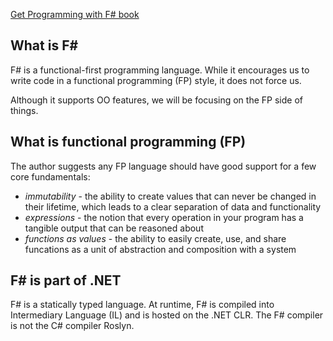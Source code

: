[Get Programming with F# book](https://www.manning.com/books/get-programming-with-f-sharp)

## What is F#
F# is a functional-first programming language. While it encourages us to write code in a functional programming (FP) style,  it does not force us.

Although it supports OO features, we will be focusing on the FP side of things.

## What is functional programming (FP)
The author suggests any FP language should have good support for a few core fundamentals:
* _immutability_ - the ability to create values that can never be changed in their lifetime, which leads to a clear separation of data and functionality
* _expressions_ - the notion that every operation in your program has a tangible output that can be reasoned about
* _functions as values_ - the ability to easily create, use, and share funcations as a unit of abstraction and composition with a system

## F# is part of .NET
F# is a statically typed language. At runtime, F# is compiled into Intermediary Language (IL) and is hosted on the .NET CLR. The F# compiler is not the C# compiler Roslyn.